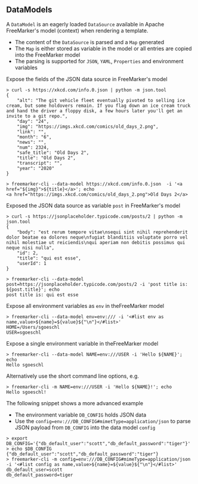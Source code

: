 ## DataModels

A `DataModel` is an eagerly loaded `DataSource` available in Apache FreeMarker's model (context) when rendering a template.

* The content of the `DataSource` is parsed and a `Map` generated
* The `Map` is either stored as variable in the model or all entries are copied into the FreeMarker model
* The parsing is supported for  `JSON`, `YAML`, `Properties` and environment variables  

Expose the fields of the JSON data source in FreeMarker's model 

```
> curl -s https://xkcd.com/info.0.json | python -m json.tool
{
    "alt": "The git vehicle fleet eventually pivoted to selling ice cream, but some holdovers remain. If you flag down an ice cream truck and hand the driver a floppy disk, a few hours later you'll get an invite to a git repo.",
    "day": "24",
    "img": "https://imgs.xkcd.com/comics/old_days_2.png",
    "link": "",
    "month": "6",
    "news": "",
    "num": 2324,
    "safe_title": "Old Days 2",
    "title": "Old Days 2",
    "transcript": "",
    "year": "2020"
}

> freemarker-cli --data-model https://xkcd.com/info.0.json  -i '<a href="${img}">${title}</a>'; echo
<a href="https://imgs.xkcd.com/comics/old_days_2.png">Old Days 2</a>
```

Exposed the JSON data source as variable `post` in FreeMarker's model 

```
> curl -s https://jsonplaceholder.typicode.com/posts/2 | python -m json.tool
{
    "body": "est rerum tempore vitae\nsequi sint nihil reprehenderit dolor beatae ea dolores neque\nfugiat blanditiis voluptate porro vel nihil molestiae ut reiciendis\nqui aperiam non debitis possimus qui neque nisi nulla",
    "id": 2,
    "title": "qui est esse",
    "userId": 1
}

> freemarker-cli --data-model post=https://jsonplaceholder.typicode.com/posts/2 -i 'post title is: ${post.title}'; echo
post title is: qui est esse
```

Expose all environment variables as `env` in theFreeMarker model
 
```
> freemarker-cli --data-model env=env:/// -i '<#list env as name,value>${name}=${value}${"\n"}</#list>'
HOME=/Users/sgoeschl
USER=sgoeschl
```

Expose a single environment variable in theFreeMarker model

```
> freemarker-cli --data-model NAME=env:///USER -i 'Hello ${NAME}'; echo
Hello sgoeschl
```

Alternatively use the short command line options, e.g.

```
> freemarker-cli -m NAME=env:///USER -i 'Hello ${NAME}!'; echo
Hello sgoeschl!
```

The following snippet shows a more advanced example

* The environment variable `DB_CONFIG` holds JSON data
* Use the `config=env:///DB_CONFIG#mimetType=application/json` to parse JSON payload from `DB_CONFIG` into the data model `config`

```
> export DB_CONFIG='{"db_default_user":"scott","db_default_password":"tiger"}'
> echo $DB_CONFIG 
{"db_default_user":"scott","db_default_password":"tiger"}
> freemarker-cli -m config=env:///DB_CONFIG#mimeType=application/json  -i '<#list config as name,value>${name}=${value}${"\n"}</#list>'
db_default_user=scott
db_default_password=tiger
```